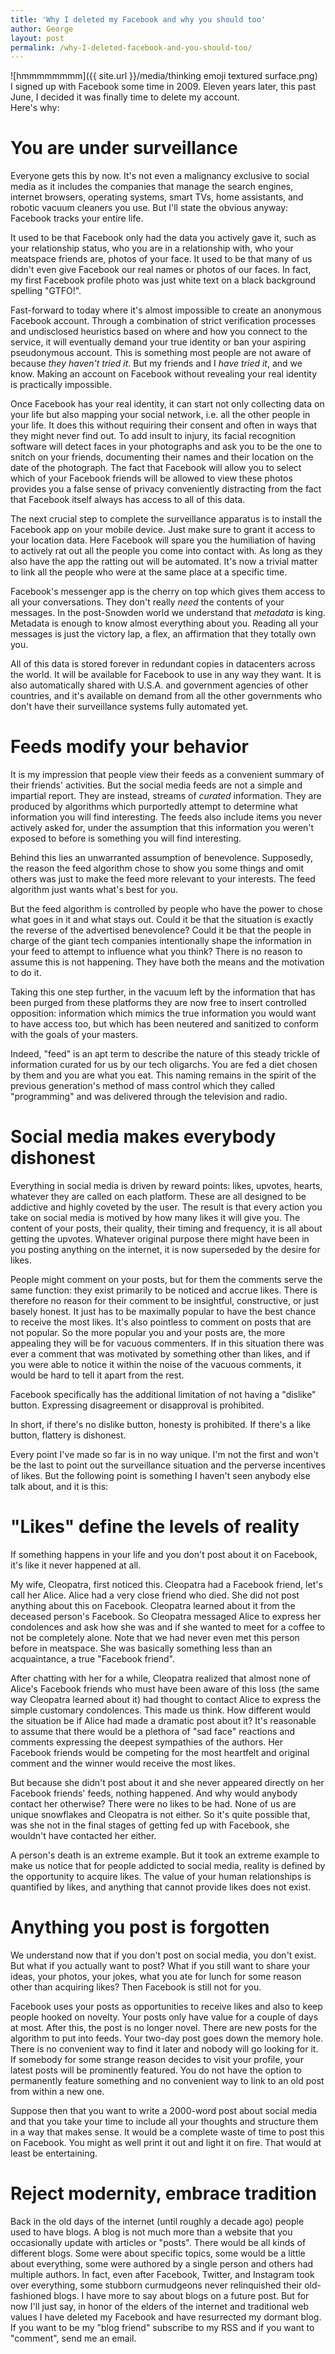 ```yaml
---
title: 'Why I deleted my Facebook and why you should too'
author: George
layout: post
permalink: /why-I-deleted-facebook-and-you-should-too/
---
```


![hmmmmmmmm]({{ site.url }}/media/thinking emoji textured surface.png)  
I signed up with Facebook some time in 2009. Eleven years later, this past June, I decided it was finally time to delete my account.  
Here's why:

# You are under surveillance
Everyone gets this by now. It's not even a malignancy exclusive to social media as it includes the companies that manage the search engines, internet browsers, operating systems, smart TVs, home assistants, and robotic vacuum cleaners you use. But I'll state the obvious anyway: Facebook tracks your entire life.

It used to be that Facebook only had the data you actively gave it, such as your relationship status, who you are in a relationship with, who your meatspace friends are, photos of your face. It used to be that many of us didn't even give Facebook our real names or photos of our faces. In fact, my first Facebook profile photo was just white text on a black background spelling "GTFO!".

Fast-forward to today where it's almost impossible to create an anonymous Facebook account. Through a combination of strict verification processes and undisclosed heuristics based on where and how you connect to the service, it will eventually demand your true identity or ban your aspiring pseudonymous account. This is something most people are not aware of because *they haven't tried it*. But my friends and I *have tried it*, and we know. Making an account on Facebook without revealing your real identity is practically impossible.

Once Facebook has your real identity, it can start not only collecting data on your life but also mapping your social network, i.e. all the other people in your life. It does this without requiring their consent and often in ways that they might never find out. To add insult to injury, its facial recognition software will detect faces in your photographs and ask you to be the one to snitch on your friends, documenting their names and their location on the date of the photograph. The fact that Facebook will allow you to select which of your Facebook friends will be allowed to view these photos provides you a false sense of privacy conveniently distracting from the fact that Facebook itself always has access to all of this data.

The next crucial step to complete the surveillance apparatus is to install the Facebook app on your mobile device. Just make sure to grant it access to your location data. Here Facebook will spare you the humiliation of having to actively rat out all the people you come into contact with. As long as they also have the app the ratting out will be automated. It's now a trivial matter to link all the people who were at the same place at a specific time.

Facebook's messenger app is the cherry on top which gives them access to all your conversations. They don't really *need* the contents of your messages. In the post-Snowden world we understand that *metadata* is king. Metadata is enough to know almost everything about you. Reading all your messages is just the victory lap, a flex, an affirmation that they totally own you.

All of this data is stored forever in redundant copies in datacenters across the world. It will be available for Facebook to use in any way they want. It is also automatically shared with U.S.A. and government agencies of other countries, and it's available on demand from all the other governments who don't have their surveillance systems fully automated yet.

# Feeds modify your behavior
It is my impression that people view their feeds as a convenient summary of their friends' activities. But the social media feeds are not a simple and impartial report. They are instead, streams of *curated* information. They are produced by algorithms which purportedly attempt to determine what information you will find interesting. The feeds also include items you never actively asked for, under the assumption that this information you weren't exposed to before is something you will find interesting.

Behind this lies an unwarranted assumption of benevolence. Supposedly, the reason the feed algorithm chose to show you some things and omit others was just to make the feed more relevant to your interests. The feed algorithm just wants what's best for you.

But the feed algorithm is controlled by people who have the power to chose what goes in it and what stays out. Could it be that the situation is exactly the reverse of the advertised benevolence? Could it be that the people in charge of the giant tech companies intentionally shape the information in your feed to attempt to influence what you think? There is no reason to assume this is not happening. They have both the means and the motivation to do it.

Taking this one step further, in the vacuum left by the information that has been purged from these platforms they are now free to insert controlled opposition: information which mimics the true information you would want to have access too, but which has been neutered and sanitized to conform with the goals of your masters.

Indeed, "feed" is an apt term to describe the nature of this steady trickle of information curated for us by our tech oligarchs. You are fed a diet chosen by them and you are what you eat. This naming remains in the spirit of the previous generation's method of mass control which they called "programming" and was delivered through the television and radio.

# Social media makes everybody dishonest

Everything in social media is driven by reward points: likes, upvotes, hearts, whatever they are called on each platform. These are all designed to be addictive and highly coveted by the user. The result is that every action you take on social media is motived by how many likes it will give you. The content of your posts, their quality, their timing and frequency, it is all about getting the upvotes. Whatever original purpose there might have been in you posting anything on the internet, it is now superseded by the desire for likes.

People might comment on your posts, but for them the comments serve the same function: they exist primarily to be noticed and accrue likes. There is therefore no reason for their comment to be insightful, constructive, or just basely honest. It just has to be maximally popular to have the best chance to receive the most likes. It's also pointless to comment on posts that are not popular. So the more popular you and your posts are, the more appealing they will be for vacuous commenters. If in this situation there was ever a comment that was motivated by something other than likes, and if you were able to notice it within the noise of the vacuous comments, it would be hard to tell it apart from the rest.

Facebook specifically has the additional limitation of not having a "dislike" button. Expressing disagreement or disapproval is prohibited.

In short, if there's no dislike button, honesty is prohibited. If there's a like button, flattery is dishonest.

Every point I've made so far is in no way unique. I'm not the first and won't be the last to point out the surveillance situation and the perverse incentives of likes. But the following point is something I haven't seen anybody else talk about, and it is this:

# "Likes" define the levels of reality
If something happens in your life and you don't post about it on Facebook, it's like it never happened at all.

My wife, Cleopatra, first noticed this. Cleopatra had a Facebook friend, let's call her Alice. Alice had a very close friend who died. She did not post anything about this on Facebook. Cleopatra learned about it from the deceased person's Facebook. So Cleopatra messaged Alice to express her condolences and ask how she was and if she wanted to meet for a coffee to not be completely alone. Note that we had never even met this person before in meatspace. She was basically something less than an acquaintance, a true "Facebook friend".

After chatting with her for a while, Cleopatra realized that almost none of Alice's Facebook friends who must have been aware of this loss (the same way Cleopatra learned about it) had thought to contact Alice to express the simple customary condolences. This made us think. How different would the situation be if Alice had made a dramatic post about it? It's reasonable to assume that there would be a plethora of "sad face" reactions and comments expressing the deepest sympathies of the authors. Her Facebook friends would be competing for the most heartfelt and original comment and the winner would receive the most likes.

But because she didn't post about it and she never appeared directly on her Facebook friends' feeds, nothing happened. And why would anybody contact her otherwise? There were no likes to be had. None of us are unique snowflakes and Cleopatra is not either. So it's quite possible that, was she not in the final stages of getting fed up with Facebook, she wouldn't have contacted her either.

A person's death is an extreme example. But it took an extreme example to make us notice that for people addicted to social media, reality is defined by the opportunity to acquire likes. The value of your human relationships is quantified by likes, and anything that cannot provide likes does not exist.

# Anything you post is forgotten
We understand now that if you don't post on social media, you don't exist. But what if you actually want to post? What if you still want to share your ideas, your photos, your jokes, what you ate for lunch for some reason other than acquiring likes? Then Facebook is still not for you.

Facebook uses your posts as opportunities to receive likes and also to keep people hooked on novelty. Your posts only have value for a couple of days at most. After this, the post is no longer novel. There are new posts for the algorithm to put into feeds. Your two-day post goes down the memory hole. There is no convenient way to find it later and nobody will go looking for it. If somebody for some strange reason decides to visit your profile, your latest posts will be prominently featured. You do not have the option to permanently feature something and no convenient way to link to an old post from within a new one. 

Suppose then that you want to write a 2000-word post about social media and that you take your time to include all your thoughts and structure them in a way that makes sense. It would be a complete waste of time to post this on Facebook. You might as well print it out and light it on fire. That would at least be entertaining.

# Reject modernity, embrace tradition
Back in the old days of the internet (until roughly a decade ago) people used to have blogs. A blog is not much more than a website that you occasionally update with articles or "posts". There would be all kinds of different blogs. Some were about specific topics, some would be a little about everything, some were authored by a single person and others had multiple authors. In fact, even after Facebook, Twitter, and Instagram took over everything, some stubborn curmudgeons never relinquished their old-fashioned blogs. I have more to say about blogs on a future post. But for now I'll just say, in honor of the elders of the internet and traditional web values I have deleted my Facebook and have resurrected my dormant blog. If you want to be my "blog friend" subscribe to my RSS and if you want to "comment", send me an email.
